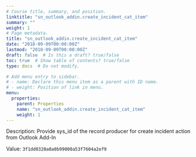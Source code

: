 ```yaml
---
# Course title, summary, and position.
linktitle: "sn_outlook_addin.create_incident_cat_item"
summary: ""
weight: 1
# Page metadata.
title: "sn_outlook_addin.create_incident_cat_item"
date: "2018-09-09T00:00:00Z"
lastmod: "2018-09-09T00:00:00Z"
draft: false  # Is this a draft? true/false
toc: true  # Show table of contents? true/false
type: docs  # Do not modify.

# Add menu entry to sidebar.
# - name: Declare this menu item as a parent with ID name.
# - weight: Position of link in menu.
menu:
  properties:
    parent: Properties
    name: "sn_outlook_addin.create_incident_cat_item"
    weight: 1
---
```


Description: Provide sys_id of the record producer for create incident action from Outlook Add-In


Value: `3f1dd0320a0a0b99000a53f7604a2ef9`